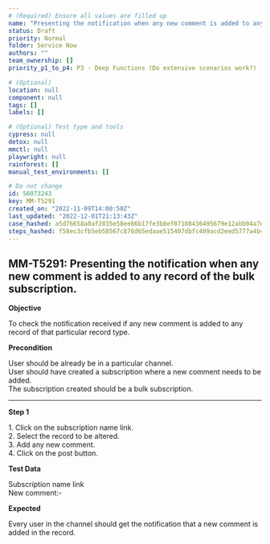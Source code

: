 ```yaml
---
# (Required) Ensure all values are filled up
name: "Presenting the notification when any new comment is added to any record of the bulk subscription."
status: Draft
priority: Normal
folder: Service Now
authors: ""
team_ownership: []
priority_p1_to_p4: P3 - Deep Functions (Do extensive scenarios work?)

# (Optional)
location: null
component: null
tags: []
labels: []

# (Optional) Test type and tools
cypress: null
detox: null
mmctl: null
playwright: null
rainforest: []
manual_test_environments: []

# Do not change
id: 56073243
key: MM-T5291
created_on: "2022-11-09T14:00:50Z"
last_updated: "2022-12-01T21:13:43Z"
case_hashed: a5d76658a0af2835e58ee66b17fe3b8ef07108436495679e12abb04a7e58b8090f8db12aac73f9e9ecaeda49a71be9c7
steps_hashed: f58ec3cfb5eb58567c876d65edaae515407dbfc409acd2eed5777a4b4dd057edf2d081a1264f0368aab58cf5215e6f22
---
```


<!-- (Auto-generated) Based on frontmatter's "key" and "name" -->

## MM-T5291: Presenting the notification when any new comment is added to any record of the bulk subscription.

**Objective**

To check the notification received if any new comment is added to any record of that particular record type.

**Precondition**

User should be already be in a particular channel.\
User should have created a subscription where a new comment needs to be added.\
The subscription created should be a bulk subscription.

---

**Step 1**

1\. Click on the subscription name link.\
2\. Select the record to be altered.\
3\. Add any new comment.\
4\. Click on the post button.

**Test Data**

Subscription name link\
New comment:-

**Expected**

Every user in the channel should get the notification that a new comment is added in the record.
